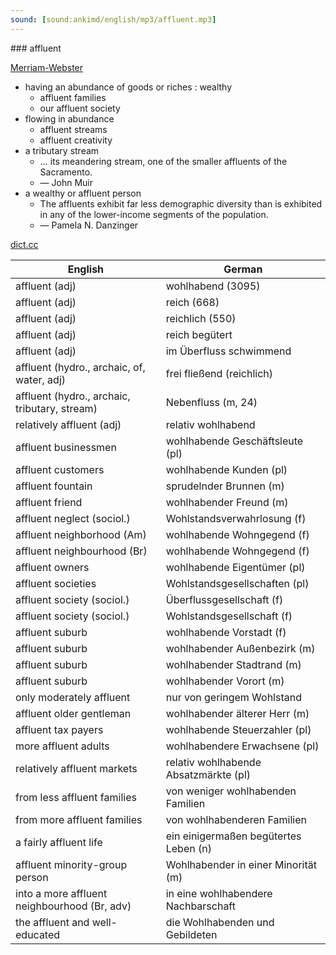 ```yaml
---
sound: [sound:ankimd/english/mp3/affluent.mp3]
---
```


\### affluent

[Merriam-Webster](https://www.merriam-webster.com/dictionary/affluent)

- having an abundance of goods or riches : wealthy
    - affluent families
    - our affluent society
- flowing in abundance
    - affluent streams
    - affluent creativity
- a tributary stream
    - … its meandering stream, one of the smaller affluents of the Sacramento.
    - — John Muir
- a wealthy or affluent person
    - The affluents exhibit far less demographic diversity than is exhibited in any of the lower-income segments of the population.
    - — Pamela N. Danzinger

[dict.cc](https://www.dict.cc/affluent)

| English        | German       |
| -------------- | ------------ |
| affluent (adj) | wohlhabend (3095) |
| affluent (adj) | reich (668) |
| affluent (adj) | reichlich (550) |
| affluent (adj) | reich begütert |
| affluent (adj) | im Überfluss schwimmend |
| affluent (hydro., archaic, of, water, adj) | frei fließend (reichlich) |
| affluent (hydro., archaic, tributary, stream) | Nebenfluss (m, 24) |
| relatively affluent (adj) | relativ wohlhabend |
| affluent businessmen | wohlhabende Geschäftsleute (pl) |
| affluent customers | wohlhabende Kunden (pl) |
| affluent fountain | sprudelnder Brunnen (m) |
| affluent friend | wohlhabender Freund (m) |
| affluent neglect (sociol.) | Wohlstandsverwahrlosung (f) |
| affluent neighborhood (Am) | wohlhabende Wohngegend (f) |
| affluent neighbourhood (Br) | wohlhabende Wohngegend (f) |
| affluent owners | wohlhabende Eigentümer (pl) |
| affluent societies | Wohlstandsgesellschaften (pl) |
| affluent society (sociol.) | Überflussgesellschaft (f) |
| affluent society (sociol.) | Wohlstandsgesellschaft (f) |
| affluent suburb | wohlhabende Vorstadt (f) |
| affluent suburb | wohlhabender Außenbezirk (m) |
| affluent suburb | wohlhabender Stadtrand (m) |
| affluent suburb | wohlhabender Vorort (m) |
| only moderately affluent | nur von geringem Wohlstand |
| affluent older gentleman | wohlhabender älterer Herr (m) |
| affluent tax payers | wohlhabende Steuerzahler (pl) |
| more affluent adults | wohlhabendere Erwachsene (pl) |
| relatively affluent markets | relativ wohlhabende Absatzmärkte (pl) |
| from less affluent families | von weniger wohlhabenden Familien |
| from more affluent families | von wohlhabenderen Familien |
| a fairly affluent life | ein einigermaßen begütertes Leben (n) |
| affluent minority-group person | Wohlhabender in einer Minorität (m) |
| into a more affluent neighbourhood (Br, adv) | in eine wohlhabendere Nachbarschaft |
| the affluent and well-educated | die Wohlhabenden und Gebildeten |
